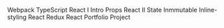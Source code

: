 Webpack
TypeScript
React I
Intro
Props
React II
State
Inmmutable
Inline-styling
React Redux
React Portfolio Project

